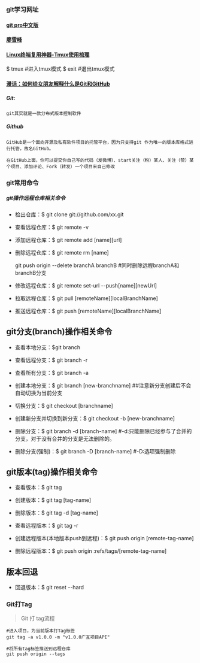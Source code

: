 ### git学习网址

#### [git pro中文版](https://gitee.com/progit/)

#### [廖雪峰](https://www.liaoxuefeng.com/)

#### [Linux终端复用神器-Tmux使用梳理](http://www.cnblogs.com/kevingrace/p/6496899.html)

$ tmux #进入tmux模式  $ exit #退出tmux模式

#### [漫话：如何给女朋友解释什么是Git和GitHub](https://juejin.im/post/5ca16da36fb9a05e42555bf5)

##### Git:

    git其实就是一款分布式版本控制软件

##### Github

    GitHub是一个面向开源及私有软件项目的托管平台，因为只支持git 作为唯一的版本库格式进行托管，故名GitHub。

    在GitHub上面，你可以提交你自己写的代码（发微博）、start关注（粉）某人、关注（赞）某个项目、添加评论、Fork（转发）一个项目来自己修改

### git常用命令

##### git操作远程仓库相关命令

+ 检出仓库：$ git clone git://github.com/xx.git

+ 查看远程仓库：$ git remote -v

+ 添加远程仓库：$ git remote add [name][url]

+ 删除远程仓库：$ git remote rm [name]

    git push origin --delete branchA branchB #同时删除远程branchA和branchB分支

+ 修改远程仓库：$ git remote set-url --push[name][newUrl]

+ 拉取远程仓库：$ git pull [remoteName][localBranchName]

+ 推送远程仓库：$ git push [remoteName][localBranchName]

## git分支(branch)操作相关命令

+ 查看本地分支：$git branch

+ 查看远程分支：$ git branch -r

+ 查看所有分支：$ git branch -a

+ 创建本地分支：$ git branch [new-branchname]  ##注意新分支创建后不会自动切换为当前分支

+ 切换分支：$ git checkout [branchname]

+ 创建新分支并切换到新分支：$ git checkout -b [new-branchname]

+ 删除分支：$ git branch -d [branch-name]  #-d:只能删除已经参与了合并的分支，对于没有合并的分支是无法删除的。

+ 删除分支(强制)：$ git branch -D [branch-name] #-D:选项强制删除

## git版本(tag)操作相关命令

+ 查看版本：$ git tag

+ 创建版本：$ git tag [tag-name]

+ 删除版本：$ git tag -d [tag-name]

+ 查看远程版本：$ git tag -r

+ 创建远程版本(本地版本push到远程)：$ git push origin [remote-tag-name]

+ 删除远程版本：$ git push origin :refs/tags/[remote-tag-name]

## 版本回退

+ 回退版本：$ git reset --hard

### Git打Tag

> Git 打 tag流程
    
    #进入项目，为当前版本打Tag标签
    git tag -a v1.0.0 -m "v1.0.0广互项目API"
    
    #将所有tag标签推送到远程仓库
    git push origin --tags

